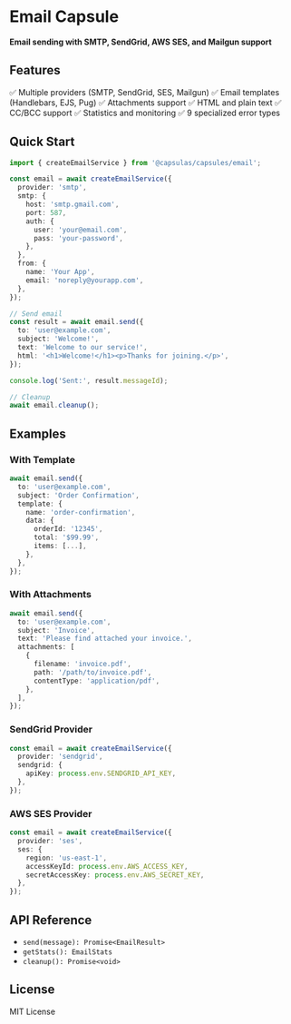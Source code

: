 # Email Capsule

**Email sending with SMTP, SendGrid, AWS SES, and Mailgun support**

## Features

✅ Multiple providers (SMTP, SendGrid, SES, Mailgun)
✅ Email templates (Handlebars, EJS, Pug)
✅ Attachments support
✅ HTML and plain text
✅ CC/BCC support
✅ Statistics and monitoring
✅ 9 specialized error types

## Quick Start

```typescript
import { createEmailService } from '@capsulas/capsules/email';

const email = await createEmailService({
  provider: 'smtp',
  smtp: {
    host: 'smtp.gmail.com',
    port: 587,
    auth: {
      user: 'your@email.com',
      pass: 'your-password',
    },
  },
  from: {
    name: 'Your App',
    email: 'noreply@yourapp.com',
  },
});

// Send email
const result = await email.send({
  to: 'user@example.com',
  subject: 'Welcome!',
  text: 'Welcome to our service!',
  html: '<h1>Welcome!</h1><p>Thanks for joining.</p>',
});

console.log('Sent:', result.messageId);

// Cleanup
await email.cleanup();
```

## Examples

### With Template

```typescript
await email.send({
  to: 'user@example.com',
  subject: 'Order Confirmation',
  template: {
    name: 'order-confirmation',
    data: {
      orderId: '12345',
      total: '$99.99',
      items: [...],
    },
  },
});
```

### With Attachments

```typescript
await email.send({
  to: 'user@example.com',
  subject: 'Invoice',
  text: 'Please find attached your invoice.',
  attachments: [
    {
      filename: 'invoice.pdf',
      path: '/path/to/invoice.pdf',
      contentType: 'application/pdf',
    },
  ],
});
```

### SendGrid Provider

```typescript
const email = await createEmailService({
  provider: 'sendgrid',
  sendgrid: {
    apiKey: process.env.SENDGRID_API_KEY,
  },
});
```

### AWS SES Provider

```typescript
const email = await createEmailService({
  provider: 'ses',
  ses: {
    region: 'us-east-1',
    accessKeyId: process.env.AWS_ACCESS_KEY,
    secretAccessKey: process.env.AWS_SECRET_KEY,
  },
});
```

## API Reference

- `send(message): Promise<EmailResult>`
- `getStats(): EmailStats`
- `cleanup(): Promise<void>`

## License

MIT License
